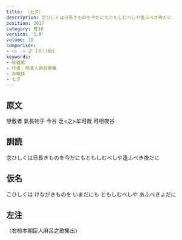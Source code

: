 ```yaml
---
title: （七夕）
description: 恋ひしくは日長きものを今だにもともしむべしや逢ふべき夜だに
position: 2017
category: 巻10
version: '1.0'
volume: 10
comparison:
- <> -> 之 [元][紀]
keywords:
- 秋雑歌
- 作者：柿本人麻呂歌集
- 非略体
- 七夕
---
```


## 原文

戀敷者 氣長物乎 今谷 乏<之>牟可哉 可相夜谷

## 訓読

恋ひしくは日長きものを今だにもともしむべしや逢ふべき夜だに

## 仮名

こひしくは けながきものを いまだにも ともしむべしや あふべきよだに

## 左注

（右柿本朝臣人麻呂之歌集出）
